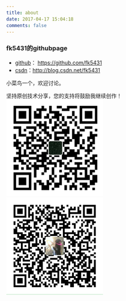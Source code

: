 ```yaml
---
title: about
date: 2017-04-17 15:04:18
comments: false
---
```

### fk5431的githubpage
- [github](https://github.com/fk5431)： https://github.com/fk5431
- [csdn](http://blog.csdn.net/fk5431)：http://blog.csdn.net/fk5431

小菜鸟一个，欢迎讨论。

坚持原创技术分享，您的支持将鼓励我继续创作！
![支付宝](zhifubao.png)
![微信](weixin.png)